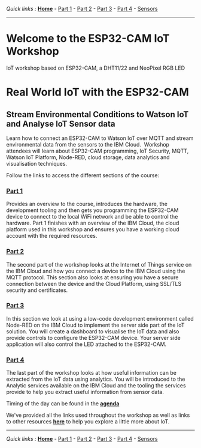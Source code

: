 *Quick links :*
[**Home**](/README.md) - [Part 1](/en/part1/README.md) - [Part 2](/en/part2/README.md) - [Part 3](/en/part3/README.md) - [Part 4](/en/part4/README.md) - [Sensors](/en/sensors/README.md)
***

# Welcome to the ESP32-CAM IoT Workshop

IoT workshop based on ESP32-CAM, a DHT11/22 and NeoPixel RGB LED

# Real World IoT with the ESP32-CAM

## Stream Environmental Conditions to Watson IoT and Analyse IoT Sensor data

Learn how to connect an ESP32-CAM to Watson IoT over MQTT and stream environmental data from the sensors to the IBM Cloud.  Workshop attendees will learn about ESP32-CAM programming, IoT Security, MQTT, Watson IoT Platform, Node-RED, cloud storage, data analytics and visualisation techniques.

Follow the links to access the different sections of the course:

### [Part 1](/en/part1/README.md)

Provides an overview to the course, introduces the hardware, the development tooling and then gets you programming the ESP32-CAM device to connect to the local WiFi network and be able to control the hardware.
Part 1 finishes with an overview of the IBM Cloud, the cloud platform used in this workshop and ensures you have a working cloud account with the required resources.

### [Part 2](/en/part2/README.md)

The second part of the workshop looks at the Internet of Things service on the IBM Cloud and how you connect a device to the IBM Cloud using the MQTT protocol.  This section also looks at ensuring you have a secure connection between the device and the Cloud Platform, using SSL/TLS security and certificates.

### [Part 3](/en/part3/README.md)

In this section we look at using a low-code development environment called Node-RED on the IBM Cloud to implement the server side part of the IoT solution.  You will create a dashboard to visualise the IoT data and also provide controls to configure the ESP32-CAM device.  Your server side application will also control the LED attached to the ESP32-CAM.

### [Part 4](/en/part4/README.md)

The last part of the workshop looks at how useful information can be extracted from the IoT data using analytics.  You will be introduced to the Analytic services available on the IBM Cloud and the tooling the services provide to help you extract useful information from sensor data.

Timing of the day can be found in the [**agenda**](/en/AGENDA.md)

We've provided all the links used throughout the workshop as well as links to other resources [**here**](/en/RESOURCES.md) to help you explore a little more about IoT.
***
*Quick links :*
[**Home**](/README.md) - [Part 1](/en/part1/README.md) - [Part 2](/en/part2/README.md) - [Part 3](/en/part3/README.md) - [Part 4](/en/part4/README.md) - [Sensors](/en/sensors/README.md)
